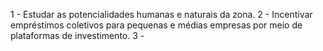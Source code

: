 1 - Estudar as potencialidades humanas e naturais da zona.
2 - Incentivar empréstimos coletivos para pequenas e médias empresas por meio de plataformas de investimento.
3 -